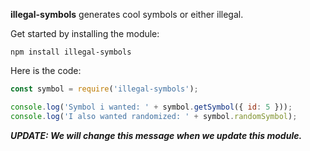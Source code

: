 **illegal-symbols** generates cool symbols or either illegal.

Get started by installing the module:
```
npm install illegal-symbols
```

Here is the code:
```js
const symbol = require('illegal-symbols');

console.log('Symbol i wanted: ' + symbol.getSymbol({ id: 5 }));
console.log('I also wanted randomized: ' + symbol.randomSymbol);
```

***UPDATE: We will change this message when we update this module.***